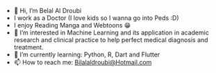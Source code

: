 - 👋 Hi, I’m Belal Al Droubi
- I work as a Doctor (I love kids so I wanna go into Peds :D)
- I enjoy Reading Manga and Webtoons 😁
- 👀 I’m interested in Machine Learning and its application in academic research and clinical practice to help perfect medical diagnosis and treatment.
- 🌱 I’m currently learning: Python, R, Dart and Flutter
- 📫 How to reach me: Bilalaldroubi@Hotmail.com
